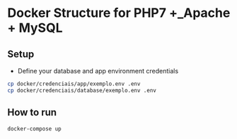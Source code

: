 # Docker Structure for PHP7 +\_Apache + MySQL

## Setup

- Define your database and app environment credentials

```sh
cp docker/credenciais/app/exemplo.env .env
cp docker/credenciais/database/exemplo.env .env

```

## How to run

```sh
docker-compose up
```
